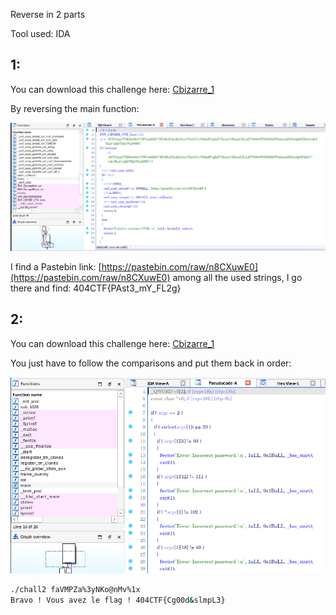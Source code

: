Reverse in 2 parts

Tool used: IDA

## 1:

You can download this challenge here: [Cbizarre\_1](challenges/chall1)

By reversing the main function:

![alt text](note/ctf/404CTF_2025/asset/cbizarre1.png)

I find a Pastebin link: [https://pastebin.com/raw/n8CXuwE0](https://pastebin.com/raw/n8CXuwE0) among all the used strings, I go there and find: 404CTF{PAst3\_mY\_FL2g}

## 2:

You can download this challenge here: [Cbizarre\_1](challenges/chall2)

You just have to follow the comparisons and put them back in order:

![alt text](note/ctf/404CTF_2025/asset/cbizarre2.png)

```bash
./chall2 faVMPZa%3yNKo@nMv%1x
Bravo ! Vous avez le flag ! 404CTF{Cg00d&slmpL3}
```
